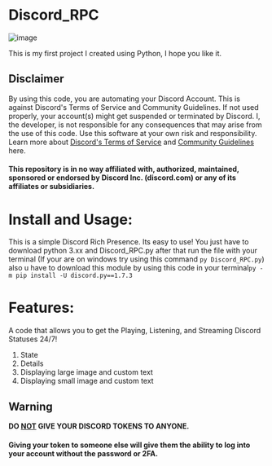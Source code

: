 # Discord_RPC
![image](https://user-images.githubusercontent.com/131625043/233876485-10aa9513-2ade-4221-bac1-ec0b454c4bd7.png)

This is my first project I created using Python, I hope you like it.
## Disclaimer
By using this code, you are automating your Discord Account. This is against Discord's Terms of Service and Community Guidelines. If not used properly, your account(s) might get suspended or terminated by Discord. I, the developer, is not responsible for any consequences that may arise from the use of this code. Use this software at your own risk and responsibility. Learn more about <a href="https://discord.com/terms">Discord's Terms of Service</a> and <a href="https://discord.com/guidelines">Community Guidelines</a> here.
#### This repository is in no way affiliated with, authorized, maintained, sponsored or endorsed by Discord Inc. (discord.com) or any of its affiliates or subsidiaries.
# Install and Usage:
This is a simple Discord Rich Presence. Its easy to use!
You just have to download python 3.xx and Discord_RPC.py after that run the file with your terminal
(If your are on windows try using this command ``py Discord_RPC.py``)
also u have to download this module by using this code in your terminal``py -m pip install -U discord.py==1.7.3``
# Features:
A code that allows you to get the Playing, Listening, and Streaming Discord Statuses 24/7!
 1. State
 2. Details
 3. Displaying large image and custom text
 4. Displaying small image and custom text
## Warning
**DO <ins>NOT</ins> GIVE YOUR DISCORD TOKENS TO ANYONE.**
#### Giving your token to someone else will give them the ability to log into your account without the password or 2FA.
